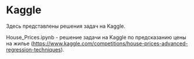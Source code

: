 # Kaggle

Здесь представлены решения задач на Kaggle.

House_Prices.ipynb - решение задачи на Kaggle по предсказанию цены на жилье (https://www.kaggle.com/competitions/house-prices-advanced-regression-techniques).
